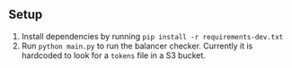 ## Setup
1. Install dependencies by running `pip install -r requirements-dev.txt`
2. Run `python main.py` to run the balancer checker.
Currently it is hardcoded to look for a `tokens` file in a S3 bucket.
